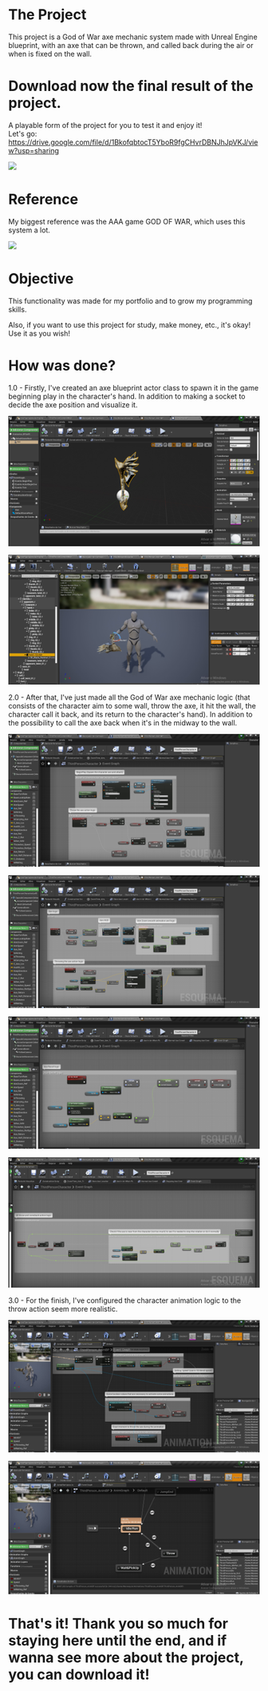 # The Project

This project is a God of War axe mechanic system made with Unreal Engine blueprint, with an axe that can be thrown, and called back during the air or when is fixed on the wall.
# Download now the final result of the project.
A playable form of the project for you to test it and enjoy it! \
Let's go: https://drive.google.com/file/d/1BkofqbtocT5YboR9fgCHvrDBNJhJpVKJ/view?usp=sharing

![](https://github.com/KaykyDeSouzaDias/GodOfWar-AxeMechanic-System-Unreal-Blueprint/blob/main/Imgs%20%26%20GIFs/GodOfWarAxeMechanicGIF.gif)

# Reference

My biggest reference was the AAA game GOD OF WAR, which uses this system a lot.

![](https://github.com/KaykyDeSouzaDias/GodOfWar-AxeMechanic-System-Unreal-Blueprint/blob/main/Imgs%20%26%20GIFs/ExampleGameplayGIF.gif)

# Objective
This functionality was made for my portfolio and to grow my programming skills.

Also, if you want to use this project for study, make money, etc., it's okay! Use it as you wish!

# How was done?

1.0 - Firstly, I've created an axe blueprint actor class to spawn it in the game beginning play in the character's hand. In addition to making a socket to decide the axe position and visualize it.

![](https://github.com/KaykyDeSouzaDias/GodOfWar-AxeMechanic-System-Unreal-Blueprint/blob/main/Imgs%20%26%20GIFs/Image00.JPG)

![](https://github.com/KaykyDeSouzaDias/GodOfWar-AxeMechanic-System-Unreal-Blueprint/blob/main/Imgs%20%26%20GIFs/Image001.JPG)

2.0 - After that, I've just made all the God of War axe mechanic logic (that consists of the character aim to some wall, throw the axe, it hit the wall, the character call it back, and its return to the character's hand). In addition to the possibility to call the axe back when it's in the midway to the wall.

![](https://github.com/KaykyDeSouzaDias/GodOfWar-AxeMechanic-System-Unreal-Blueprint/blob/main/Imgs%20%26%20GIFs/Image01.JPG)

![](https://github.com/KaykyDeSouzaDias/GodOfWar-AxeMechanic-System-Unreal-Blueprint/blob/main/Imgs%20%26%20GIFs/Image02.JPG)

![](https://github.com/KaykyDeSouzaDias/GodOfWar-AxeMechanic-System-Unreal-Blueprint/blob/main/Imgs%20%26%20GIFs/Image03.JPG)

![](https://github.com/KaykyDeSouzaDias/GodOfWar-AxeMechanic-System-Unreal-Blueprint/blob/main/Imgs%20%26%20GIFs/Image04.JPG)

3.0 - For the finish, I've configured the character animation logic to the throw action seem more realistic.

![](https://github.com/KaykyDeSouzaDias/GodOfWar-AxeMechanic-System-Unreal-Blueprint/blob/main/Imgs%20%26%20GIFs/Image05.JPG)

![](https://github.com/KaykyDeSouzaDias/GodOfWar-AxeMechanic-System-Unreal-Blueprint/blob/main/Imgs%20%26%20GIFs/Image06.JPG)

# That's it! Thank you so much for staying here until the end, and if wanna see more about the project, you can download it!
